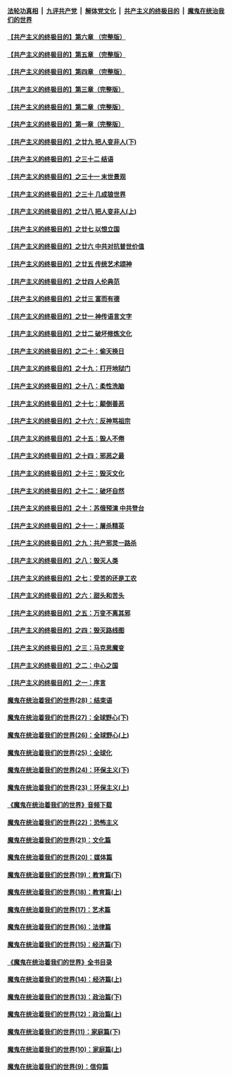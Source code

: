 ####  [法轮功真相](../../../../basic/blob/master/README.md?t=12081413) &nbsp;|&nbsp; [九评共产党](../../../../9ping.md/blob/master/README.md?t=12081413) &nbsp;|&nbsp; [解体党文化](../../../../jtdwh.md/blob/master/README.md?t=12081413)  &nbsp;|&nbsp; [共产主义的终极目的](../../../../gczydzjmd.md/blob/master/README.md?t=12081413) &nbsp;|&nbsp; [魔鬼在统治我们的世界](../../../../mgztzwmdsj.md/blob/master/README.md?t=12081413) 

#### [【共产主义的终极目的】第六章 （完整版）](../pages/nsc422/n11428913.md?t=12081413) 

#### [【共产主义的终极目的】第五章 （完整版）](../pages/nsc422/n11428912.md?t=12081413) 

#### [【共产主义的终极目的】第四章 （完整版）](../pages/nsc422/n11428907.md?t=12081413) 

#### [【共产主义的终极目的】第三章（完整版）](../pages/nsc422/n11428848.md?t=12081413) 

#### [【共产主义的终极目的】第二章（完整版）](../pages/nsc422/n11428831.md?t=12081413) 

#### [【共产主义的终极目的】第一章（完整版）](../pages/nsc422/n11417651.md?t=12081413) 

#### [【共产主义的终极目的】之廿九 把人变非人(下)](../pages/nsc422/n11344140.md?t=12081413) 

#### [【共产主义的终极目的】之三十二 结语](../pages/nsc422/n11360535.md?t=12081413) 

#### [【共产主义的终极目的】之三十一 末世景观](../pages/nsc422/n11351129.md?t=12081413) 

#### [【共产主义的终极目的】之三十 几成狼世界](../pages/nsc422/n11348280.md?t=12081413) 

#### [【共产主义的终极目的】之廿八 把人变非人(上)](../pages/nsc422/n11340492.md?t=12081413) 

#### [【共产主义的终极目的】之廿七 以恨立国](../pages/nsc422/n11336944.md?t=12081413) 

#### [【共产主义的终极目的】之廿六 中共对抗普世价值](../pages/nsc422/n11324785.md?t=12081413) 

#### [【共产主义的终极目的】之廿五 传统艺术颂神](../pages/nsc422/n11296396.md?t=12081413) 

#### [【共产主义的终极目的】之廿四 人伦典范](../pages/nsc422/n11296397.md?t=12081413) 

#### [【共产主义的终极目的】之廿三 富而有德](../pages/nsc422/n11283598.md?t=12081413) 

#### [【共产主义的终极目的】之廿一 神传语言文字](../pages/nsc422/n11263265.md?t=12081413) 

#### [【共产主义的终极目的】之廿二 破坏修炼文化](../pages/nsc422/n11245728.md?t=12081413) 

#### [【共产主义的终极目的】之二十：偷天换日](../pages/nsc422/n11238846.md?t=12081413) 

#### [【共产主义的终极目的】之十九：打开地狱门](../pages/nsc422/n11206376.md?t=12081413) 

#### [【共产主义的终极目的】之十八：柔性洗脑](../pages/nsc422/n11199994.md?t=12081413) 

#### [【共产主义的终极目的】之十七：颠倒善恶](../pages/nsc422/n11179782.md?t=12081413) 

#### [【共产主义的终极目的】之十六：反神骂祖宗](../pages/nsc422/n11166798.md?t=12081413) 

#### [【共产主义的终极目的】之十五：毁人不倦](../pages/nsc422/n11166792.md?t=12081413) 

#### [【共产主义的终极目的】之十四：邪恶之最](../pages/nsc422/n11150249.md?t=12081413) 

#### [【共产主义的终极目的】之十三：毁灭文化](../pages/nsc422/n11135227.md?t=12081413) 

#### [【共产主义的终极目的】之十二：破坏自然](../pages/nsc422/n11135214.md?t=12081413) 

#### [【共产主义的终极目的】之十：苏俄预演 中共登台](../pages/nsc422/n11118424.md?t=12081413) 

#### [【共产主义的终极目的】之十一：屠杀精英](../pages/nsc422/n11118442.md?t=12081413) 

#### [【共产主义的终极目的】之九：共产邪灵一路杀](../pages/nsc422/n11114139.md?t=12081413) 

#### [【共产主义的终极目的】之八：毁灭人类](../pages/nsc422/n11108503.md?t=12081413) 

#### [【共产主义的终极目的】之七：受苦的还是工农](../pages/nsc422/n11101809.md?t=12081413) 

#### [【共产主义的终极目的】之六：甜头和苦头](../pages/nsc422/n11096971.md?t=12081413) 

#### [【共产主义的终极目的】之五：万变不离其邪](../pages/nsc422/n11091285.md?t=12081413) 

#### [【共产主义的终极目的】之四：毁灭路线图](../pages/nsc422/n11086284.md?t=12081413) 

#### [【共产主义的终极目的】之三：马克思魔变](../pages/nsc422/n11061941.md?t=12081413) 

#### [【共产主义的终极目的】之二：中心之国](../pages/nsc422/n11047728.md?t=12081413) 

#### [【共产主义的终极目的】之一：序言](../pages/nsc422/n11086077.md?t=12081413) 

#### [魔鬼在统治着我们的世界(28)：结束语](../pages/nsc422/n10936246.md?t=12081413) 

#### [魔鬼在统治着我们的世界(27)：全球野心(下)](../pages/nsc422/n10928319.md?t=12081413) 

#### [魔鬼在统治着我们的世界(26)：全球野心(上)](../pages/nsc422/n10900318.md?t=12081413) 

#### [魔鬼在统治着我们的世界(25)：全球化](../pages/nsc422/n10788205.md?t=12081413) 

#### [魔鬼在统治着我们的世界(24)：环保主义(下)](../pages/nsc422/n10695307.md?t=12081413) 

#### [魔鬼在统治着我们的世界(23)：环保主义(上)](../pages/nsc422/n10688613.md?t=12081413) 

#### [《魔鬼在统治着我们的世界》音频下载](../pages/nsc422/n10635553.md?t=12081413) 

#### [魔鬼在统治着我们的世界(22)：恐怖主义](../pages/nsc422/n10614727.md?t=12081413) 

#### [魔鬼在统治着我们的世界(21)：文化篇](../pages/nsc422/n10597706.md?t=12081413) 

#### [魔鬼在统治着我们的世界(20)：媒体篇](../pages/nsc422/n10586579.md?t=12081413) 

#### [魔鬼在统治着我们的世界(19)：教育篇(下)](../pages/nsc422/n10564808.md?t=12081413) 

#### [魔鬼在统治着我们的世界(18)：教育篇(上)](../pages/nsc422/n10526970.md?t=12081413) 

#### [魔鬼在统治着我们的世界(17)：艺术篇](../pages/nsc422/n10499093.md?t=12081413) 

#### [魔鬼在统治着我们的世界(16)：法律篇](../pages/nsc422/n10485969.md?t=12081413) 

#### [魔鬼在统治着我们的世界(15)：经济篇(下)](../pages/nsc422/n10469975.md?t=12081413) 

#### [《魔鬼在统治着我们的世界》全书目录](../pages/nsc422/n10464261.md?t=12081413) 

#### [魔鬼在统治着我们的世界(14)：经济篇(上)](../pages/nsc422/n10457370.md?t=12081413) 

#### [魔鬼在统治着我们的世界(13)：政治篇(下)](../pages/nsc422/n10448270.md?t=12081413) 

#### [魔鬼在统治着我们的世界(12)：政治篇(上)](../pages/nsc422/n10444576.md?t=12081413) 

#### [魔鬼在统治着我们的世界(11)：家庭篇(下)](../pages/nsc422/n10440961.md?t=12081413) 

#### [魔鬼在统治着我们的世界(10)：家庭篇(上)](../pages/nsc422/n10435448.md?t=12081413) 

#### [魔鬼在统治着我们的世界(9)：信仰篇](../pages/nsc422/n10432159.md?t=12081413) 

